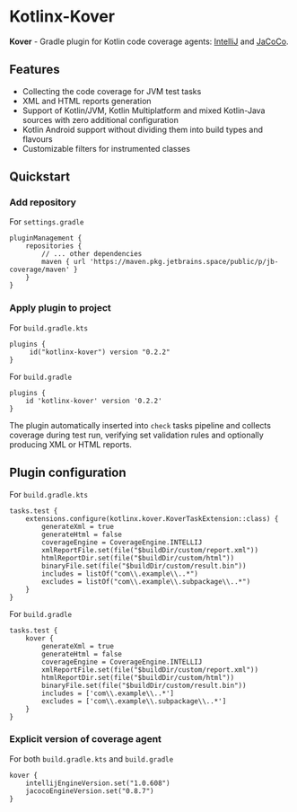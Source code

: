 # Kotlinx-Kover

**Kover** - Gradle plugin for Kotlin code coverage agents: [IntelliJ](https://github.com/JetBrains/intellij-coverage)
and [JaCoCo](https://github.com/jacoco/jacoco).

## Features

* Collecting the code coverage for JVM test tasks
* XML and HTML reports generation
* Support of Kotlin/JVM, Kotlin Multiplatform and mixed Kotlin-Java sources with zero additional configuration
* Kotlin Android support without dividing them into build types and flavours
* Customizable filters for instrumented classes

## Quickstart

### Add repository

For `settings.gradle`
```
pluginManagement {
    repositories {
        // ... other dependencies
        maven { url 'https://maven.pkg.jetbrains.space/public/p/jb-coverage/maven' }
    }
}
```
### Apply plugin to project

For `build.gradle.kts`
```
plugins {
     id("kotlinx-kover") version "0.2.2"
}
```
For `build.gradle`
```
plugins {
    id 'kotlinx-kover' version '0.2.2'
}
```

The plugin automatically inserted into `check` tasks pipeline and collects coverage during test run,
verifying set validation rules and optionally producing XML or HTML reports.

## Plugin configuration

For `build.gradle.kts`
```
tasks.test {
    extensions.configure(kotlinx.kover.KoverTaskExtension::class) {
        generateXml = true
        generateHtml = false
        coverageEngine = CoverageEngine.INTELLIJ
        xmlReportFile.set(file("$buildDir/custom/report.xml"))
        htmlReportDir.set(file("$buildDir/custom/html"))
        binaryFile.set(file("$buildDir/custom/result.bin"))
        includes = listOf("com\\.example\\..*")
        excludes = listOf("com\\.example\\.subpackage\\..*")
    }
}
```

For `build.gradle`
```
tasks.test {
    kover {
        generateXml = true
        generateHtml = false
        coverageEngine = CoverageEngine.INTELLIJ
        xmlReportFile.set(file("$buildDir/custom/report.xml"))
        htmlReportDir.set(file("$buildDir/custom/html"))
        binaryFile.set(file("$buildDir/custom/result.bin"))
        includes = ['com\\.example\\..*']
        excludes = ['com\\.example\\.subpackage\\..*']
    }
}
```

### Explicit version of coverage agent

For both `build.gradle.kts` and `build.gradle`
```
kover {
    intellijEngineVersion.set("1.0.608")
    jacocoEngineVersion.set("0.8.7")
}
```
